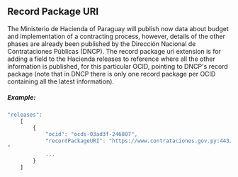 ## Record Package URI
The Ministerio de Hacienda of Paraguay will publish now data about budget and implementation of a contracting process, however, details of the other phases are already been published by the Dirección Nacional de Contrataciones Públicas (DNCP). The record package uri extension is for adding a field to the Hacienda releases to reference where all the other information is published, for this particular OCID, pointing to DNCP's record package (note that in DNCP there is only one record package per OCID containing all the latest information).

##### Example:
```javascript
"releases": 
    [
        {
            "ocid": "ocds-03ad3f-246807",
            "recordPackageURI": "https://www.contrataciones.gov.py:443/datos/api/v2/doc/ocds/record-package/246807
"
            ...
        }
    ]
```
